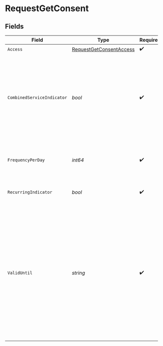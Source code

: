 # RequestGetConsent


## Fields

| Field                                                                                                                                                                                                                                                                                            | Type                                                                                                                                                                                                                                                                                             | Required                                                                                                                                                                                                                                                                                         | Description                                                                                                                                                                                                                                                                                      | Example                                                                                                                                                                                                                                                                                          |
| ------------------------------------------------------------------------------------------------------------------------------------------------------------------------------------------------------------------------------------------------------------------------------------------------ | ------------------------------------------------------------------------------------------------------------------------------------------------------------------------------------------------------------------------------------------------------------------------------------------------ | ------------------------------------------------------------------------------------------------------------------------------------------------------------------------------------------------------------------------------------------------------------------------------------------------ | ------------------------------------------------------------------------------------------------------------------------------------------------------------------------------------------------------------------------------------------------------------------------------------------------ | ------------------------------------------------------------------------------------------------------------------------------------------------------------------------------------------------------------------------------------------------------------------------------------------------ |
| `Access`                                                                                                                                                                                                                                                                                         | [RequestGetConsentAccess](../../models/shared/requestgetconsentaccess.md)                                                                                                                                                                                                                        | :heavy_check_mark:                                                                                                                                                                                                                                                                               | N/A                                                                                                                                                                                                                                                                                              |                                                                                                                                                                                                                                                                                                  |
| `CombinedServiceIndicator`                                                                                                                                                                                                                                                                       | *bool*                                                                                                                                                                                                                                                                                           | :heavy_check_mark:                                                                                                                                                                                                                                                                               | Indica que un inicio de pago se realizará en la misma sesión. De momento el HUB no implementará servicios combinados por lo que este campo deberá tomar el valor de falso.                                                                                                                       | false                                                                                                                                                                                                                                                                                            |
| `FrequencyPerDay`                                                                                                                                                                                                                                                                                | *int64*                                                                                                                                                                                                                                                                                          | :heavy_check_mark:                                                                                                                                                                                                                                                                               | Indica la frecuencia de acceso a la cuenta por día. 1 si es de un solo acceso.                                                                                                                                                                                                                   | 4                                                                                                                                                                                                                                                                                                |
| `RecurringIndicator`                                                                                                                                                                                                                                                                             | *bool*                                                                                                                                                                                                                                                                                           | :heavy_check_mark:                                                                                                                                                                                                                                                                               | true: acceso recurrente a la cuenta. false: un solo acceso.                                                                                                                                                                                                                                      | true                                                                                                                                                                                                                                                                                             |
| `ValidUntil`                                                                                                                                                                                                                                                                                     | *string*                                                                                                                                                                                                                                                                                         | :heavy_check_mark:                                                                                                                                                                                                                                                                               | Fecha hasta la que el consentimiento solicita acceso. Para crear el consentimiento con el máximo tiempo de acceso posible se debe usar el valor: 9999-12-31 Cuando se recupere el consentimiento, la fecha máxima posible vendrá ajustada. La validez también incluye hasta la fecha solicitada. | 2020-05-17                                                                                                                                                                                                                                                                                       |